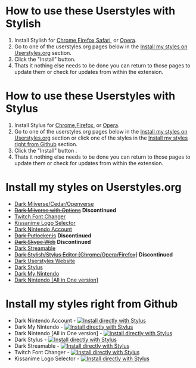 # How to use these Userstyles with Stylish
1. Install Stylish for [Chrome](https://chrome.google.com/webstore/detail/fjnbnpbmkenffdnngjfgmeleoegfcffe),[Firefox](https://addons.mozilla.org/en-US/firefox/addon/stylish),[Safari](http://sobolev.us/stylish/), or [Opera](https://addons.opera.com/extensions/details/stylish/).
2. Go to one of the userstyles.org pages below in the [Install my styles on Userstyles.org](https://github.com/CodyMKW/My-Userstyles#install-my-styles-on-userstylesorg) section.
3. Click the "Install" button.
4. Thats it nothing else needs to be done you can return to those pages to update them or check for updates from within the extension.

# How to use these Userstyles with Stylus
1. Install Stylus for [Chrome](https://chrome.google.com/webstore/detail/stylus/clngdbkpkpeebahjckkjfobafhncgmne),[Firefox](https://addons.mozilla.org/firefox/addon/styl-us/), or [Opera](https://addons.opera.com/en/extensions/details/stylus/). 
2. Go to one of the userstyles.org pages below in the [Install my styles on Userstyles.org](https://github.com/CodyMKW/My-Userstyles#install-my-styles-on-userstylesorg) section or click one of the styles in the [Install my styles right from Github](https://github.com/CodyMKW/My-Userstyles#install-my-styles-right-from-github) section.
3. Click the "Install" button .
4. Thats it nothing else needs to be done you can return to those pages to update them or check for updates from within the extension.

# Install my styles on Userstyles.org
* [Dark Miiverse/Cedar/Openverse](https://userstyles.org/styles/110066/dark-miiverse)
* ~~[Dark Miiverse with Options](https://userstyles.org/styles/106650/dark-miiverse-with-options)~~ **Discontinued**
* [Twitch Font Changer](https://userstyles.org/styles/108060/twitch-font-changer)
* [Kissanime Logo Selector](https://userstyles.org/styles/125456/kissanime-logo-selector)
* [Dark Nintendo Account](https://userstyles.org/styles/139346/dark-nintendo-account)
* ~~[Dark Putlocker.is](https://userstyles.org/styles/125616/dark-putlocker-is)~~ **Discontinued**
* ~~[Dark Skype Web](https://userstyles.org/styles/117912/dark-skype-web)~~ **Discontinued**
* [Dark Streamable](https://userstyles.org/styles/121561/dark-streamable)
* ~~[Dark Stylish/Stylus Editor [Chrome/Opera/Firefox]](https://userstyles.org/styles/127038/dark-stylish-stylus-editor-opera-chrome)~~ **Discontinued**
* [Dark Userstyles Website](https://userstyles.org/styles/141871/dark-userstyles-website)
* [Dark Stylus](https://userstyles.org/styles/142272/dark-stylus)
* [Dark My Nintendo](https://userstyles.org/styles/147381/dark-my-nintendo)
* [Dark Nintendo [All in One version]](https://userstyles.org/styles/156340/dark-nintendo-all-in-one-version)

# Install my styles right from Github
* Dark Nintendo Account - [![Install directly with Stylus](https://img.shields.io/badge/Install%20directly%20with-Stylus-00adad.svg)](https://raw.githubusercontent.com/CodyMKW/My-Userstyles/master/Styles/Dark%20Nintendo%20Account/nintendo-account.user.css)
* Dark My Nintendo - [![Install directly with Stylus](https://img.shields.io/badge/Install%20directly%20with-Stylus-00adad.svg)](https://raw.githubusercontent.com/CodyMKW/My-Userstyles/master/Styles/Dark%20My%20Nintendo/my-nintendo.user.css)
* Dark Nintendo [All in One version] - [![Install directly with Stylus](https://img.shields.io/badge/Install%20directly%20with-Stylus-00adad.svg)](https://github.com/CodyMKW/My-Userstyles/raw/master/Styles/Dark%20Nintendo%20%5BAll%20in%20One%20version%5D/dark-nintendo-aio.user.css)
* Dark Stylus - [![Install directly with Stylus](https://img.shields.io/badge/Install%20directly%20with-Stylus-00adad.svg)](https://raw.githubusercontent.com/CodyMKW/My-Userstyles/master/Styles/Dark%20Stylus/dark-stylus.user.css)
* Dark Streamable - [![Install directly with Stylus](https://img.shields.io/badge/Install%20directly%20with-Stylus-00adad.svg)](https://raw.githubusercontent.com/CodyMKW/My-Userstyles/master/Styles/Dark%20Streamable/dark-streamable.user.css)
* Twitch Font Changer - [![Install directly with Stylus](https://img.shields.io/badge/Install%20directly%20with-Stylus-00adad.svg)](https://raw.githubusercontent.com/CodyMKW/My-Userstyles/master/Styles/Twitch%20Font%20Changer/twitch-font-changer.user.css)
* Kissanime Logo Selector - [![Install directly with Stylus](https://img.shields.io/badge/Install%20directly%20with-Stylus-00adad.svg)](https://raw.githubusercontent.com/CodyMKW/My-Userstyles/master/Styles/Kissanime%20Logo%20Selector/kissanime-logo-selector.user.css)
